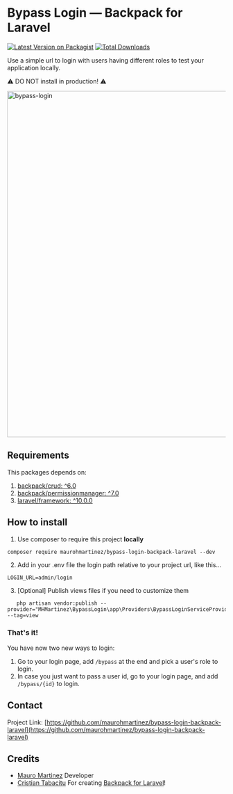 # Bypass Login — Backpack for Laravel

[![Latest Version on Packagist][ico-version]][link-packagist]
[![Total Downloads][ico-downloads]][link-packagist]

Use a simple url to login with users having different roles to test your application locally.

⚠️ DO NOT install in production! ⚠️

<img width="796" alt="bypass-login" src="https://github.com/maurohmartinez/bypass-login-backpack-laravel/assets/33960976/edae8441-280f-44cf-ba57-37f922f72046">

## Requirements
This packages depends on:
1. [backpack/crud: ^6.0](https://backpackforlaravel.com/)
2. [backpack/permissionmanager: ^7.0](https://github.com/Laravel-Backpack/PermissionManager)
3. [laravel/framework: ^10.0.0](https://laravel.com/)

## How to install
1. Use composer to require this project **locally**
```shell
composer require maurohmartinez/bypass-login-backpack-laravel --dev
```

2. Add in your .env file the login path relative to your project url, like this...
```dotenv
LOGIN_URL=admin/login
```

3. [Optional] Publish views files if you need to customize them
```shell
   php artisan vendor:publish --provider="MHMartinez\BypassLogin\app\Providers\BypassLoginServiceProvider" --tag=view
```

### That's it!
You have now two new ways to login:
1. Go to your login page, add `/bypass` at the end and pick a user's role to login.
2. In case you just want to pass a user id, go to your login page, and add `/bypass/{id}` to login.

## Contact
Project Link: [https://github.com/maurohmartinez/bypass-login-backpack-laravel](https://github.com/maurohmartinez/bypass-login-backpack-laravel)

## Credits
- [Mauro Martinez](https://inspiredpulse.com/) Developer
- [Cristian Tabacitu](https://tabacitu.ro/) For creating [Backpack for Laravel](https://backpackforlaravel.com/)!


[ico-version]: https://img.shields.io/packagist/v/maurohmartinez/bypass-login-backpack-laravel.svg?style=flat-square
[ico-downloads]: https://img.shields.io/packagist/dt/maurohmartinez/bypass-login-backpack-laravel.svg?style=flat-square

[link-packagist]: https://packagist.org/packages/maurohmartinez/bypass-login-backpack-laravel